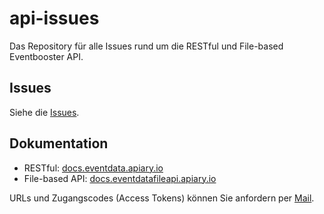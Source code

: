 # api-issues

Das Repository für alle Issues rund um die RESTful und File-based Eventbooster API. 

## Issues

Siehe die [Issues](/../../issues).

## Dokumentation

- RESTful:
  [docs.eventdata.apiary.io](http://docs.eventdata.apiary.io/)
- File-based API:
  [docs.eventdatafileapi.apiary.io](http://docs.eventdatafileapi.apiary.io/)
  
URLs und Zugangscodes (Access Tokens) können Sie anfordern per [Mail](mailto:api@eventbooster.ch).
